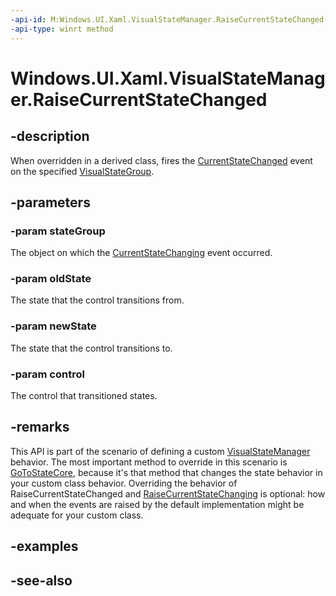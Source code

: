 ```yaml
---
-api-id: M:Windows.UI.Xaml.VisualStateManager.RaiseCurrentStateChanged(Windows.UI.Xaml.VisualStateGroup,Windows.UI.Xaml.VisualState,Windows.UI.Xaml.VisualState,Windows.UI.Xaml.Controls.Control)
-api-type: winrt method
---
```


<!-- Method syntax
protected void RaiseCurrentStateChanged(Windows.UI.Xaml.VisualStateGroup stateGroup, Windows.UI.Xaml.VisualState oldState, Windows.UI.Xaml.VisualState newState, Windows.UI.Xaml.Controls.Control control)
-->

# Windows.UI.Xaml.VisualStateManager.RaiseCurrentStateChanged

## -description
When overridden in a derived class, fires the [CurrentStateChanged](visualstategroup_currentstatechanged.md) event on the specified [VisualStateGroup](visualstategroup.md).



## -parameters
### -param stateGroup
The object on which the [CurrentStateChanging](visualstategroup_currentstatechanging.md) event occurred.

### -param oldState
The state that the control transitions from.

### -param newState
The state that the control transitions to.

### -param control
The control that transitioned states.

## -remarks
This API is part of the scenario of defining a custom [VisualStateManager](visualstatemanager.md) behavior. The most important method to override in this scenario is [GoToStateCore](visualstatemanager_gotostatecore_681569745.md), because it's that method that changes the state behavior in your custom class behavior. Overriding the behavior of RaiseCurrentStateChanged and [RaiseCurrentStateChanging](visualstatemanager_raisecurrentstatechanging_642620570.md) is optional: how and when the events are raised by the default implementation might be adequate for your custom class.

## -examples

## -see-also
